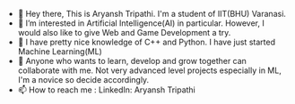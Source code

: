 - 👋 Hey there, This is Aryansh Tripathi. I'm a student of IIT(BHU) Varanasi.
- 👀 I’m interested in Artificial Intelligence(AI) in particular. However, I would also like to give Web and Game Development a try. 
- 🌱 I have pretty nice knowledge of C++ and Python. I have just started Machine Learning(ML)
- 💞️ Anyone who wants to learn, develop and grow together can collaborate with me. Not very advanced level projects especially in ML, I'm a novice so decide accordingly.
- 📫 How to reach me :
      LinkedIn: Aryansh Tripathi
      

<!---
AryanshTripathi/AryanshTripathi is a ✨ special ✨ repository because its `README.md` (this file) appears on your GitHub profile.
You can click the Preview link to take a look at your changes.
--->
